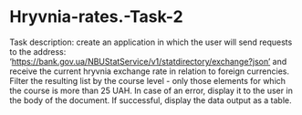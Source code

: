 # Hryvnia-rates.-Task-2

Task description:
create an application in which the user will send requests to the address: ‘https://bank.gov.ua/NBUStatService/v1/statdirectory/exchange?json’ and receive the current hryvnia exchange rate in relation to foreign currencies. Filter the resulting list by the course level - only those elements for which the course is more than 25 UAH. In case of an error, display it to the user in the body of the document. If successful, display the data output as a table.
